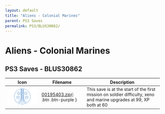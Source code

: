 ```yaml
---
layout: default
title: "Aliens - Colonial Marines"
parent: PS3 Saves
permalink: PS3/BLUS30862/
---
```

# Aliens - Colonial Marines

## PS3 Saves - BLUS30862

| Icon | Filename | Description |
|------|----------|-------------|
| ![Aliens - Colonial Marines](ICON0.PNG) | [00195403.zip](00195403.zip){: .btn .btn-purple } | This save is at the start of the first mission on soldier difficulty, xeno and marine upgrades at 99, XP both at 60 |
